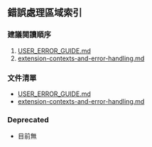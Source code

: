 ## 錯誤處理區域索引

### 建議閱讀順序
1. [USER_ERROR_GUIDE.md](./USER_ERROR_GUIDE.md)
2. [extension-contexts-and-error-handling.md](./extension-contexts-and-error-handling.md)

### 文件清單
- [USER_ERROR_GUIDE.md](./USER_ERROR_GUIDE.md)
- [extension-contexts-and-error-handling.md](./extension-contexts-and-error-handling.md)

### Deprecated
- 目前無
